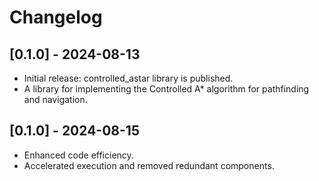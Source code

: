 # Changelog

## [0.1.0] - 2024-08-13

- Initial release: controlled_astar library is published.
- A library for implementing the Controlled A\* algorithm for pathfinding and navigation.

## [0.1.0] - 2024-08-15

- Enhanced code efficiency.
- Accelerated execution and removed redundant components.
